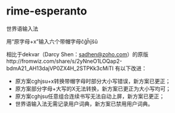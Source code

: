 # rime-esperanto
世界语输入法

用“原字母+x”输入六个带帽字母ĉĝĥĵŝŭ

相比于dekvar（Darcy Shen：sadhen@zoho.com）的原版http://fromwiz.com/share/s/2yNneO1LOQap2-bdmA21_AH13dajVP0ZX4H_2STPKk3cMiTI
有以下改进：

- 原方案cghjsu+x转换带帽字母时部分大小写错误，新方案已更正；
- 原方案部分字母+大写的X无法转换，新方案已更正为大小写均可；
- 原方案cghjsu任意组合连续书写无法自动上屏，新方案已更正；
- 世界语输入法无需记录用户词典，新方案已禁用用户词典。

